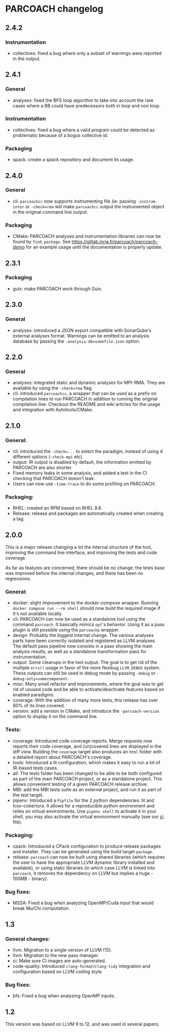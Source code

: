 # PARCOACH changelog

## 2.4.2

### Instrumentation

  - collectives: fixed a bug where only a subset of warnings were reported in
  the output.

## 2.4.1

### General

  - analyses: fixed the BFS loop algorithm to take into account the rare cases
  where a BB could have predecessors both in loop and non loop.

### Instrumentation

  - collectives: fixed a bug where a valid program could be detected as
  problematic because of a bogus collective id.

### Packaging

  - spack: create a spack repository and document its usage.

## 2.4.0

### General

  - cli: `parcoachcc` now supports instrumenting file (ie: passing
  `-instrum-inter` or `-check=rma` will make `parcoachcc` output the
  instrumented object in the original command line output.

### Packaging

  - CMake: PARCOACH analyses and instrumentation libraries can now be found by
  `find_package`. See https://gitlab.inria.fr/parcoach/parcoach-demo for an
  example usage until the documentation is properly update.

## 2.3.1

### Packaging

  - guix: make PARCOACH work through Guix.

## 2.3.0

### General

  - analyses: introduced a JSON export compatible with SonarQube's external
  analyses format. Warnings can be emitted to an analysis database by passing
  the `-analysis-db=somefile.json` option.

## 2.2.0

### General

  - analyses: integrated static and dynamic analyses for MPI-RMA.
  They are available by using the `-check=rma` flag.
  - cli: introduced `parcoachcc`, a wrapper that can be used as a prefix on
  compilation lines to run PARCOACH in addition to running the original
  compilation line. Checkout the README and wiki articles for the usage and
  integration with Autotools/CMake.

## 2.1.0

### General:

  - cli: introduced the `-check=...` to select the paradigm, instead of using 4
  different options (`-check-mpi` etc).
  - output: IR output is disabled by default, the information emitted by
  PARCOACH are also shorter.
  - Fixed memory leaks in some analysis, and added a test in the CI checking
  that PARCOACH doesn't leak.
  - Users can now use `-time-trace` to do some profiling on PARCOACH.

### Packaging:

  - RHEL: created an RPM based on RHEL 8.6.
  - Release: release and packages are automatically created when creating a tag.

## 2.0.0

This is a major release changing a lot the internal structure of the tool,
improving the command line interface, and improving the tests and code coverage.

As far as features are concerned, there should be no change: the tests base
was improved before the internal changes, and there has been no regressions.

### General:

  - docker: slight improvement to the docker-compose wrapper. Running
  `docker compose run --rm shell` should now build the required image if it's
  not available locally.
  - cli: PARCOACH can now be used as a standalone tool using the command
  `parcoach`. It basically mimics `opt`'s behavior. Using it as a pass plugin
  is still possible using the `parcoachp` wrapper.
  - design: Probably the biggest internal change. The various analyses parts
  have been correctly isolated and registered as LLVM analyses. The default
  pass pipeline now consists in a pass showing the main analysis results, as
  well as a standalone transformation pass for instrumentation.
  - output: Some cleanups in the tool output. The goal is to get rid of the
  multiple `errs()` usage in favor of the more flexibug `LLVM_DEBUG` system.
  These outputs can still be used in debug mode by passing `-debug` or
  `-debug-only=somecomponent`.
  - misc: Many small refactor and improvements, where the goal was to get rid
  of unused code and be able to activate/deactivate features based on enabled
  paradigms.
  - coverage: With the addition of many more tests, this release has over 80%
  of its lines covered.
  - version: add a version in CMake, and introduce the `-parcoach-version`
  option to display it on the command line.

### Tests:

  - coverage: Introduced code coverage reports. Merge requests now reports their
  code coverage, and (un)covered lines are displayed in the diff view.
  Building the `coverage` target also produces an `html` folder with a detailed
  report about PARCOACH's coverage.
  - tools: Introduced a lit configuration, which makes it easy to run a lot of
  IR-based tests cases.
  - all: The tests folder has been changed to be able to be both configured
  as part of the main PARCOACH project, or as a standalone project. This allows
  convenient testing of a given PARCOACH release archive.
  - MBI: add the MBI tests suite as an external project, and run it as part of
  the test target.
  - pipenv: Introduced a `Pipfile` for the 2 python dependencies: lit
  and lcov-cobertura. It allows for a reproducible python environment and relies
  on virtual environments. Use `pipenv shell` to activate it in your shell,
  you may also activate the virtual environment manually (see our
  [ci](./.gitlab-ci.yml) file).

### Packaging:

  - cpack: Introduced a CPack configuration to produce release packages and
  installer. They can be generated using the build target `package`.
  - release: `parcoach` can now be built using shared libraries (which requires
  the user to have the appropriate LLVM dynamic library installed and
  available), or using static libraries (in which case LLVM is linked into
  `parcoach`, it removes the dependency on LLVM but implies a
  huge - 100MB - binary).

### Bug fixes:
  - MSSA: Fixed a bug when analyzing OpenMP/Cuda input that would break Mu/Chi
  computation.

## 1.3

### General changes:

  - llvm: Migration to a single version of LLVM (15).
  - llvm: Migration to the new pass manager.
  - ci: Make sure CI images are auto-generated.
  - code-quality: Introduced `clang-format`/`clang-tidy` integration and
  configuration based on LLVM coding style.

### Bug fixes:

  - bfs: Fixed a bug when analyzing OpenMP inputs.

## 1.2

This version was based on LLVM 9 to 12, and was used in several papers.
